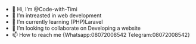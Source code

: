 - 👋 Hi, I’m @Code-with-Timi
- 👀 I’m intreasted in web development 
- 🌱 I’m currently learning (PHP)Laravel 
- 💞️ I’m looking to collaborate on Developing a website
- 📫 How to reach me {Whatsapp:08072008542 Telegram:08072008542}

<!---
Timi-Php/Timi-Php is a ✨ special ✨ repository because its `README.md` (this file) appears on your GitHub profile.
You can click the Preview link to take a look at your changes.
--->
